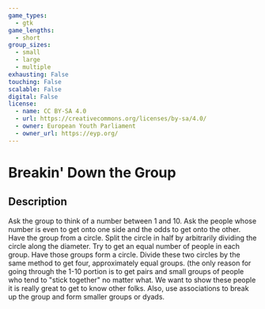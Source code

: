 ```yaml
---
game_types:
  - gtk
game_lengths:
  - short
group_sizes:
  - small
  - large
  - multiple
exhausting: False
touching: False
scalable: False
digital: False
license:
  - name: CC BY-SA 4.0
  - url: https://creativecommons.org/licenses/by-sa/4.0/
  - owner: European Youth Parliament
  - owner_url: https://eyp.org/
---
```

# Breakin' Down the Group

## Description
Ask the group to think of a number between 1 and 10. 
Ask the people whose number is even to get onto one side and the odds to get onto the other. Have the group from a circle. Split the circle in half by arbitrarily dividing the circle along the diameter. Try to get an equal number of people in each group. Have those groups form a circle. Divide these two circles by the same method to get four, approximately equal groups. (the only reason for going through the 1-10 portion is to get pairs and small groups of people who tend to "stick together" no matter what. We want to show these people it is really great to get to know other folks. Also, use associations to break up the group and form smaller groups or dyads.
